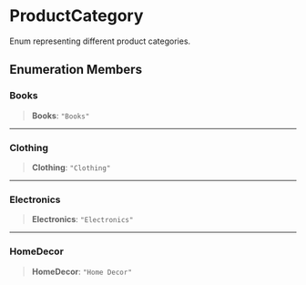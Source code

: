 # ProductCategory

Enum representing different product categories.

## Enumeration Members

### Books

> **Books**: `"Books"`

***

### Clothing

> **Clothing**: `"Clothing"`

***

### Electronics

> **Electronics**: `"Electronics"`

***

### HomeDecor

> **HomeDecor**: `"Home Decor"`
